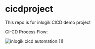 # cicdproject
This repo is for inlogik CICD demo project

CI-CD Process Flow:

![inlogik cicd automation (1)](https://github.com/user-attachments/assets/9662ec84-bb41-43d4-bca4-de752981112d)

